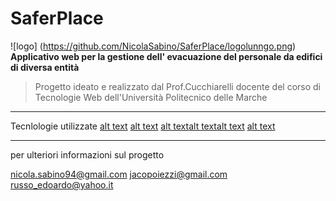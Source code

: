 # SaferPlace
![logo] (https://github.com/NicolaSabino/SaferPlace/logolunngo.png)
**Applicativo web per la gestione dell' evacuazione del personale da edifici di diversa entità**
>Progetto ideato e realizzato dal Prof.Cucchiarelli docente del corso di Tecnologie Web dell'Università Politecnico delle Marche

***

Tecnlologie utilizzate
[alt text](http://www.alsacreations.com/xmedia/doc/full/php-elephant.png) [alt text](https://upload.wikimedia.org/wikipedia/commons/thumb/6/61/HTML5_logo_and_wordmark.svg/128px-HTML5_logo_and_wordmark.svg.png) [alt text](http://www.diapason-info.com/wp-content/uploads/2014/07/zend-framework.jpg)[alt text](http://eimagine.com/wp-content/uploads/2014/09/js.png)[alt text](http://3.bp.blogspot.com/-Pv6D2RbhMoY/UfklyE_3fkI/AAAAAAAAAo0/wftYaC95wQg/s1600/logo-jquery2.png) [alt text](https://pbs.twimg.com/profile_images/532662364613525504/GN559Lfb_400x400.png)

***

per ulteriori informazioni sul progetto

nicola.sabino94@gmail.com
jacopoiezzi@gmail.com
russo_edoardo@yahoo.it



